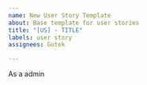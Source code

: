 ```yaml
---
name: New User Story Template
about: Base template for user stories
title: "[US] - TITLE"
labels: user story
assignees: Gutek

---
```


As a admin
